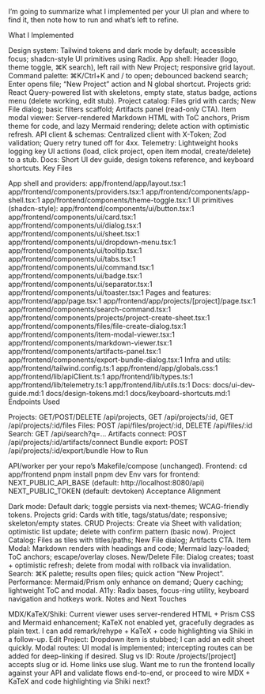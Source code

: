 I’m going to summarize what I implemented per your UI plan and where to find it, then note how to run and what’s left to refine.

What I Implemented

Design system: Tailwind tokens and dark mode by default; accessible focus; shadcn-style UI primitives using Radix.
App shell: Header (logo, theme toggle, ⌘K search), left rail with New Project; responsive grid layout.
Command palette: ⌘K/Ctrl+K and / to open; debounced backend search; Enter opens file; “New Project” action and N global shortcut.
Projects grid: React Query-powered list with skeletons, empty state, status badge, actions menu (delete working, edit stub).
Project catalog: Files grid with cards; New File dialog; basic filters scaffold; Artifacts panel (read-only CTA).
Item modal viewer: Server-rendered Markdown HTML with ToC anchors, Prism theme for code, and lazy Mermaid rendering; delete action with optimistic refresh.
API client & schemas: Centralized client with X-Token; Zod validation; Query retry tuned off for 4xx.
Telemetry: Lightweight hooks logging key UI actions (load, click project, open item modal, create/delete) to a stub.
Docs: Short UI dev guide, design tokens reference, and keyboard shortcuts.
Key Files

App shell and providers:
app/frontend/app/layout.tsx:1
app/frontend/components/providers.tsx:1
app/frontend/components/app-shell.tsx:1
app/frontend/components/theme-toggle.tsx:1
UI primitives (shadcn-style):
app/frontend/components/ui/button.tsx:1
app/frontend/components/ui/card.tsx:1
app/frontend/components/ui/dialog.tsx:1
app/frontend/components/ui/sheet.tsx:1
app/frontend/components/ui/dropdown-menu.tsx:1
app/frontend/components/ui/tooltip.tsx:1
app/frontend/components/ui/tabs.tsx:1
app/frontend/components/ui/command.tsx:1
app/frontend/components/ui/badge.tsx:1
app/frontend/components/ui/separator.tsx:1
app/frontend/components/ui/toaster.tsx:1
Pages and features:
app/frontend/app/page.tsx:1
app/frontend/app/projects/[project]/page.tsx:1
app/frontend/components/search-command.tsx:1
app/frontend/components/projects/project-create-sheet.tsx:1
app/frontend/components/files/file-create-dialog.tsx:1
app/frontend/components/item-modal-viewer.tsx:1
app/frontend/components/markdown-viewer.tsx:1
app/frontend/components/artifacts-panel.tsx:1
app/frontend/components/export-bundle-dialog.tsx:1
Infra and utils:
app/frontend/tailwind.config.ts:1
app/frontend/app/globals.css:1
app/frontend/lib/apiClient.ts:1
app/frontend/lib/types.ts:1
app/frontend/lib/telemetry.ts:1
app/frontend/lib/utils.ts:1
Docs:
docs/ui-dev-guide.md:1
docs/design-tokens.md:1
docs/keyboard-shortcuts.md:1
Endpoints Used

Projects: GET/POST/DELETE /api/projects, GET /api/projects/:id, GET /api/projects/:id/files
Files: POST /api/files/project/:id, DELETE /api/files/:id
Search: GET /api/search?q=...
Artifacts connect: POST /api/projects/:id/artifacts/connect
Bundle export: POST /api/projects/:id/export/bundle
How to Run

API/worker per your repo’s Makefile/compose (unchanged).
Frontend:
cd app/frontend
pnpm install
pnpm dev
Env vars for frontend:
NEXT_PUBLIC_API_BASE (default: http://localhost:8080/api)
NEXT_PUBLIC_TOKEN (default: devtoken)
Acceptance Alignment

Dark mode: Default dark; toggle persists via next-themes; WCAG-friendly tokens.
Projects grid: Cards with title, tags/status/date; responsive; skeleton/empty states.
CRUD Projects: Create via Sheet with validation; optimistic list update; delete with confirm pattern (basic now).
Project Catalog: Files as tiles with titles/paths; New File dialog; Artifacts CTA.
Item Modal: Markdown renders with headings and code; Mermaid lazy-loaded; ToC anchors; escape/overlay closes.
New/Delete File: Dialog creates; toast + optimistic refresh; delete from modal with rollback via invalidation.
Search: ⌘K palette; results open files; quick action “New Project”.
Performance: Mermaid/Prism only enhance on demand; Query caching; lightweight ToC and modal.
A11y: Radix bases, focus-ring utility, keyboard navigation and hotkeys work.
Notes and Next Touches

MDX/KaTeX/Shiki: Current viewer uses server-rendered HTML + Prism CSS and Mermaid enhancement; KaTeX not enabled yet, gracefully degrades as plain text. I can add remark/rehype + KaTeX + code highlighting via Shiki in a follow-up.
Edit Project: Dropdown item is stubbed; I can add an edit sheet quickly.
Modal routes: UI modal is implemented; intercepting routes can be added for deep-linking if desired.
Slug vs ID: Route /projects/[project] accepts slug or id. Home links use slug.
Want me to run the frontend locally against your API and validate flows end-to-end, or proceed to wire MDX + KaTeX and code highlighting via Shiki next?